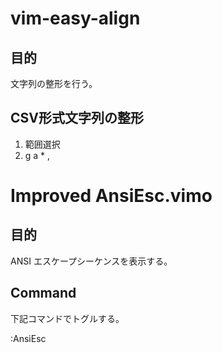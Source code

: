 # vim-easy-align

## 目的

文字列の整形を行う。

## CSV形式文字列の整形

1. 範囲選択
2. g a * ,


# Improved AnsiEsc.vimo

## 目的

ANSI エスケープシーケンスを表示する。

## Command

下記コマンドでトグルする。

:AnsiEsc

